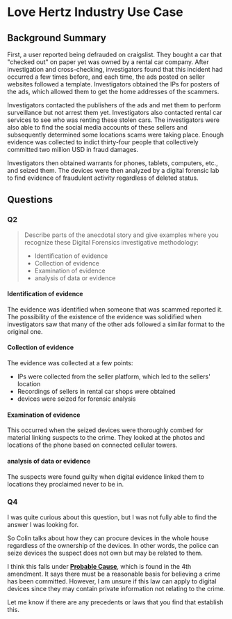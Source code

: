 # Love Hertz Industry Use Case
## Background Summary 
First, a user reported being defrauded on craigslist. They bought a car that "checked out" on paper yet was owned by a rental car company. After investigation and cross-checking, investigators found that this incident had occurred a few times before, and each time, the ads posted on seller websites followed a template. Investigators obtained the IPs for posters of the ads, which allowed them to get the home addresses of the scammers. 

Investigators contacted the publishers of the ads and met them to perform surveillance but not arrest them yet. Investigators also contacted rental car services to see who was renting these stolen cars. The investigators were also able to find the social media accounts of these sellers and subsequently determined some locations scams were taking place. Enough evidence was collected to indict thirty-four people that collectively committed two million USD in fraud damages. 

Investigators then obtained warrants for phones, tablets, computers, etc., and seized them. The devices were then analyzed by a digital forensic lab to find evidence of fraudulent activity regardless of deleted status. 

## Questions
### Q2
> Describe parts of the anecdotal story and give examples where you recognize these Digital Forensics investigative methodology:
> +  Identification of evidence  
> + Collection of evidence  
> + Examination of evidence  
> + analysis of data or evidence

####  Identification of evidence  
The evidence was identified when someone that was scammed reported it. The possibility of the existence of the evidence was solidified when investigators saw that many of the other ads followed a similar format to the original one. 

#### Collection of evidence  
The evidence was collected at a few points:
+ IPs were collected from the seller platform, which led to the sellers' location
+ Recordings of sellers in rental car shops were obtained
+ devices were seized for forensic analysis

#### Examination of evidence 
This occurred when the seized devices were thoroughly combed for material linking suspects to the crime. They looked at the photos and locations of the phone based on connected cellular towers. 

#### analysis of data or evidence
The suspects were found guilty when digital evidence linked them to locations they proclaimed never to be in. 

### Q4
I was quite curious about this question, but I was not fully able to find the answer I was looking for.

So Colin talks about how they can procure devices in the whole house regardless of the ownership of the devices. In other words, the police can seize devices the suspect does not own but may be related to them. 

I think this falls under **[Probable Cause](https://www.law.cornell.edu/wex/probable_cause)**, which is found in the 4th amendment. It says there must be a reasonable basis for believing a crime has been committed. However, I am unsure if this law can apply to digital devices since they may contain private information not relating to the crime. 

Let me know if there are any precedents or laws that you find that establish this. 